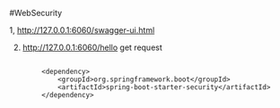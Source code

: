 #WebSecurity


1, http://127.0.0.1:6060/swagger-ui.html  

2. http://127.0.0.1:6060/hello   get request  


```

        <dependency>
            <groupId>org.springframework.boot</groupId>
            <artifactId>spring-boot-starter-security</artifactId>
        </dependency>

```